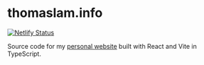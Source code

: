 # thomaslam.info

[![Netlify Status](https://api.netlify.com/api/v1/badges/0582372e-205e-4fcc-82c5-ffb697d0ce09/deploy-status)](https://app.netlify.com/sites/polite-figolla-ff289b/deploys)

Source code for my [personal website](https://thomaslam.info) built with React and Vite in TypeScript.

